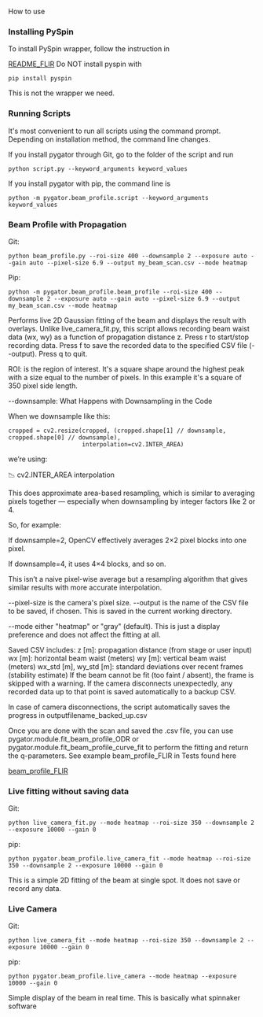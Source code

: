 How to use

### Installing PySpin

To install PySpin wrapper, follow the instruction in 

[README_FLIR](./README_FLIR_installation.md)
Do NOT install pyspin with 

```
pip install pyspin
```
This is not the wrapper we need.


### Running Scripts
It's most convenient to run all scripts using the command prompt.
Depending on installation method, the command line changes. 

If you install pygator through Git, go to the folder of the script and run 

```
python script.py --keyword_arguments keyword_values
```

If you install pygator with pip, the command line is 

```
python -m pygator.beam_profile.script --keyword_arguments keyword_values
```

### Beam Profile with Propagation

Git:
```
python beam_profile.py --roi-size 400 --downsample 2 --exposure auto --gain auto --pixel-size 6.9 --output my_beam_scan.csv --mode heatmap
```

Pip:
```
python -m pygator.beam_profile.beam_profile --roi-size 400 --downsample 2 --exposure auto --gain auto --pixel-size 6.9 --output my_beam_scan.csv --mode heatmap
```

Performs live 2D Gaussian fitting of the beam and displays the result with overlays. Unlike live_camera_fit.py, this script allows recording beam waist data (wx, wy) as a function of propagation distance z.
Press r to start/stop recording data.
Press f to save the recorded data to the specified CSV file (--output).
Press q to quit.


ROI: is the region of interest. It's a square shape around the highest peak with a size equal to the number of pixels. In this example it's a square of 350 pixel side length. 

--downsample:
What Happens with Downsampling in the Code

When we downsample like this:
```
cropped = cv2.resize(cropped, (cropped.shape[1] // downsample, cropped.shape[0] // downsample),
                     interpolation=cv2.INTER_AREA)
```

we’re using:

📉 cv2.INTER_AREA interpolation

This does approximate area-based resampling, which is similar to averaging pixels together — especially when downsampling by integer factors like 2 or 4.

So, for example:

If downsample=2, OpenCV effectively averages 2×2 pixel blocks into one pixel.

If downsample=4, it uses 4×4 blocks, and so on.

This isn’t a naive pixel-wise average but a resampling algorithm that gives similar results with more accurate interpolation.
 
--pixel-size is the camera's pixel size. 
--output is the name of the CSV file to be saved, if chosen. This is saved in the current working directory. 

--mode either "heatmap" or "gray" (default). This is just a display preference and does not affect the fitting at all.

Saved CSV includes:
z [m]: propagation distance (from stage or user input)
wx [m]: horizontal beam waist (meters)
wy [m]: vertical beam waist (meters)
wx_std [m], wy_std [m]: standard deviations over recent frames (stability estimate)
If the beam cannot be fit (too faint / absent), the frame is skipped with a warning.
If the camera disconnects unexpectedly, any recorded data up to that point is saved automatically to a backup CSV.

In case of camera disconnections, the script automatically saves the progress in outputfilename_backed_up.csv

Once you are done with the scan and saved the .csv file, you can use pygator.module.fit_beam_profile_ODR or pygator.module.fit_beam_profile_curve_fit to perform the fitting and return the q-parameters. See example beam_profile_FLIR in Tests found here 

[beam_profile_FLIR](../../Tests/beam_profile_FLIR.py)



### Live fitting without saving data


Git:
```
python live_camera_fit.py --mode heatmap --roi-size 350 --downsample 2 --exposure 10000 --gain 0
```
pip:
```
python pygator.beam_profile.live_camera_fit --mode heatmap --roi-size 350 --downsample 2 --exposure 10000 --gain 0
```

This is a simple 2D fitting of the beam at single spot. It does not save or record any data. 


### Live Camera


Git:
```
python live_camera_fit --mode heatmap --roi-size 350 --downsample 2 --exposure 10000 --gain 0
```
pip:
```
python pygator.beam_profile.live_camera --mode heatmap --exposure 10000 --gain 0
```

Simple display of the beam in real time. This is basically what spinnaker software 


